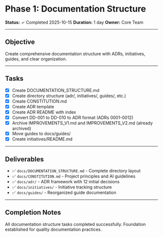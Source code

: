 # Phase 1: Documentation Structure

**Status:** ✓ Completed 2025-10-15
**Duration:** 1 day
**Owner:** Core Team

---

## Objective

Create comprehensive documentation structure with ADRs, initiatives, guides, and clear organization.

---

## Tasks

- [x] Create DOCUMENTATION_STRUCTURE.md
- [x] Create directory structure (adr/, initiatives/, guides/, etc.)
- [x] Create CONSTITUTION.md
- [x] Create ADR template
- [x] Create ADR README with index
- [x] Convert DD-001 to DD-010 to ADR format (ADRs 0001-0012)
- [x] Archive IMPROVEMENTS_V1.md and IMPROVEMENTS_V2.md (already archived)
- [x] Move guides to docs/guides/
- [x] Create initiatives/README.md

---

## Deliverables

- ✅ `docs/DOCUMENTATION_STRUCTURE.md` - Complete directory layout
- ✅ `docs/CONSTITUTION.md` - Project principles and AI guidelines
- ✅ `docs/adr/` - ADR framework with 12 initial decisions
- ✅ `docs/initiatives/` - Initiative tracking structure
- ✅ `docs/guides/` - Reorganized guide documentation

---

## Completion Notes

All documentation structure tasks completed successfully. Foundation established for quality documentation practices.
